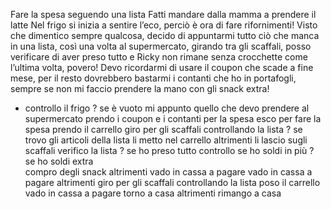 Fare la spesa seguendo una lista
Fatti mandare dalla mamma a prendere il latte
Nel frigo si inizia a sentire l’eco, perciò è ora di fare rifornimenti!
Visto che dimentico sempre qualcosa, decido di appuntarmi tutto ciò che manca in una lista, così una volta al supermercato, girando tra gli scaffali, posso verificare di aver preso tutto e Ricky non rimane senza crocchette come l’ultima volta, povero! Devo ricordarmi di usare il coupon che scade a fine mese, per il resto dovrebbero bastarmi i contanti che ho in portafogli, sempre se non mi faccio prendere la mano con gli snack extra! 

- controllo il frigo 
? se è vuoto 
    mi appunto quello che devo prendere al supermercato 
    prendo i coupon e i contanti per la spesa
    esco per fare la spesa
    prendo il carrello
    giro per gli scaffali controllando la lista
    ? se trovo gli articoli della lista
        li metto nel carrello
    altrimenti
        li lascio sugli scaffali
    verifico la lista
    ? se ho preso tutto 
        controllo se ho soldi in più
        ? se ho soldi extra    
            compro degli snack
        altrimenti
            vado in cassa a pagare
        vado in cassa a pagare
    altrimenti
        giro per gli scaffali controllando la lista
    poso il carrello
    vado in cassa a pagare
    torno a casa
altrimenti
    rimango a casa                
